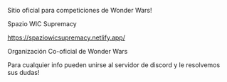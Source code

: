 Sitio oficial para competiciones de Wonder Wars!

Spazio WIC Supremacy

https://spaziowicsupremacy.netlify.app/

Organización Co-oficial de Wonder Wars

Para cualquier info pueden unirse al servidor de discord y le resolvemos sus dudas!
